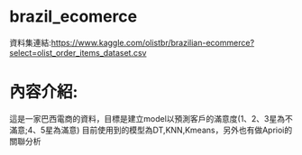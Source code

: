 # brazil_ecomerce
資料集連結:https://www.kaggle.com/olistbr/brazilian-ecommerce?select=olist_order_items_dataset.csv

# 內容介紹:
這是一家巴西電商的資料，目標是建立model以預測客戶的滿意度(1、2、3星為不滿意;4、5星為滿意)
目前使用到的模型為DT,KNN,Kmeans，另外也有做Aprioi的關聯分析
